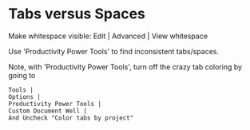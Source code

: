 # Tabs versus Spaces

Make whitespace visible: Edit | Advanced | View whitespace

Use 'Productivity Power Tools' to find inconsistent tabs/spaces.

Note, with 'Productivity Power Tools', turn off the crazy tab coloring by going to

    Tools |
    Options |
    Productivity Power Tools |
    Custom Document Well |
    And Uncheck "Color tabs by project"


